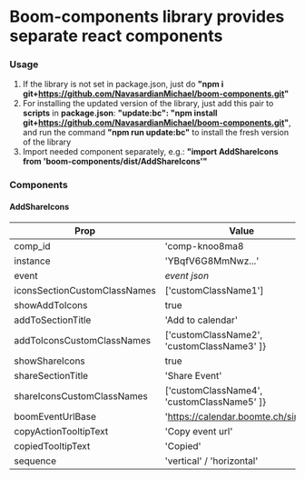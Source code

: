 # Boom-components library provides separate react components

### Usage
1. If the library is not set in package.json, just do **"npm i git+https://github.com/NavasardianMichael/boom-components.git"**
1. For installing the updated version of the library, just add this pair to **scripts** in **package.json**: **"update:bc": "npm install git+https://github.com/NavasardianMichael/boom-components.git"**, and run the command **"npm run update:bc"** to install the fresh version of the library
1. Import needed component separately, e.g.: **"import AddShareIcons from 'boom-components/dist/AddShareIcons'"**






### Components

#### AddShareIcons


**Prop** | **Value**
---- | ----------
comp_id | 'comp-knoo8ma8
instance | 'YBqfV6G8MmNwz...'
event | *event json*
iconsSectionCustomClassNames | ['customClassName1']
showAddToIcons | true
addToSectionTitle | 'Add to calendar'
addToIconsCustomClassNames | ['customClassName2', 'customClassName3' ]}
showShareIcons | true
shareSectionTitle | 'Share Event'
shareIconsCustomClassNames | ['customClassName4', 'customClassName5' ]}
boomEventUrlBase | 'https://calendar.boomte.ch/single/'
copyActionTooltipText | 'Copy event url'
copiedTooltipText | 'Copied'
sequence | 'vertical' / 'horizontal'
